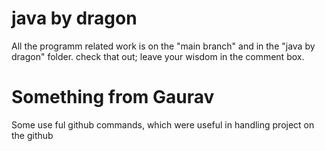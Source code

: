 # java by dragon
All the programm related work is on the "main branch" and in the "java by dragon" folder.
check that out; leave your wisdom in the comment box.

# Something from Gaurav
Some use ful github commands, which were useful in handling project on the github
